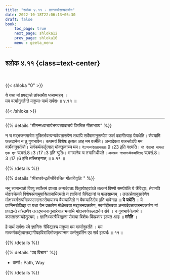 ```yaml
---
title: "श्लोक ४.११ - ज्ञानकर्मसन्यसयोग"
date: 2022-10-18T22:06:13+05:30
draft: false
book:
    toc_page: true
    next_page: shloka12
    prev_page: shloka10
    menu : geeta_menu
---
```




## श्लोक  ४.११  {class=text-center}

<br/>

{{< shloka  "0"  >}}

ये यथा मां प्रपद्यन्ते तांस्तथैव भजाम्यहम् ।  
मम वर्त्मानुवर्तन्ते मनुष्याः पार्थ सर्वशः ॥ ४.११ ॥

{{< /shloka >}}

---


{{% details "श्रीमन्मध्वाचार्यभगवत्पादाचर्य विरचित  गीताभाष्य" %}}

न च मद्भजनमात्रेण मुक्तिर्भवत्यन्यदेवतारूपेण तथापि 
सर्वेषामानुरूप्येण फलं ददामीत्याह येयथेति। सेवयामि फलदानेन न तु 
गुणभावेन। कथमयं विशेषः इत्यत आह मम वर्त्मेति। अन्यदेवता 
यजन्तोऽपि मम वर्त्मैवानुवर्तन्ते। सर्वकर्मकर्तृत्वात् 
भोक्तृत्वाच्च मम। `येऽप्यन्यदेवताभक्ताः` 9।23 इति वक्ष्यति। 
`यो देवानां नामधा एक एव` ऋक्सं.8।3।17।3 इति श्रुतिः। भगवानेव च 
तत्राभिधीयते। `अजस्य नाभावध्येकमर्पितम्` ऋक्सं.8।3।17।6 इति 
तल्लिङ्गात्  ॥ ४.११ ॥

{{% /details %}}



{{% details "श्रीराघवेन्द्रतीर्थविरचित गीताविवृतिः " %}}

ननु सामान्यतो विष्णु सर्वोत्तमं ज्ञात्वा अन्यदेवताः 
पितृश्वेष्ट्वांऽते तत्कर्म विष्णौ समर्पयंति ये  त्रैविद्याः,
तेषामपि मोक्षश्चेत्को विशेषस्त्वामुपाश्रितानामित्यतो 
न ज्ञानिनां त्रैविद्यानां च फलसाम्यम्‌ ।
तत्तत्सेवानुसारेणैव मोक्षस्वर्गरूपभिन्नफलदानात्सेवायाश्च 
वैषम्यादितो न वैषम्यादिदोष इति भावेनाह ॥ **ये यथेति** । 
ये ज्ञानिनस्रैविद्या वा यथा येन प्रकारेण मोक्षेच्छया
मद्यजनप्रकारेण, स्वर्गादीच्छया अनयदेवतायजनप्रकारेण 
मां प्रपद्यन्ते तांस्तथैव  तत्तद्भजनानुसारेणाहं भजामि 
मोक्षस्वर्गफलदानेन सेवे । न गुणभावेनेत्यर्थः। 
कलतारतम्यहेतुरयम्‌ । ज्ञानिभ्यस्त्रैविद्यानां सेवायां विशेषः
किंप्रकार इत्यत आह ॥ **ममेति** ।  

हे पार्थ सर्वशः स्वे ज्ञानिनः त्रैविद्याश्च मनुष्या
मम वर्त्मानुवर्तते । मम 
मत्कर्मकर्तृत्वात्तद्यागीयहविरादिभोक्तृत्वान्मम 
वर्त्मनुवर्तिन एव सर्व इत्यर्थः ॥ ११॥

{{% /details %}}



{{% details "पद विचार" %}}

- वर्त्मा : Path, Way

{{% /details %}}
